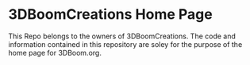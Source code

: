 # 3DBoomCreations Home Page

This Repo belongs to the owners of 3DBoomCreations. The code and information contained in this repository are soley for the purpose of the home page for 3DBoom.org.
